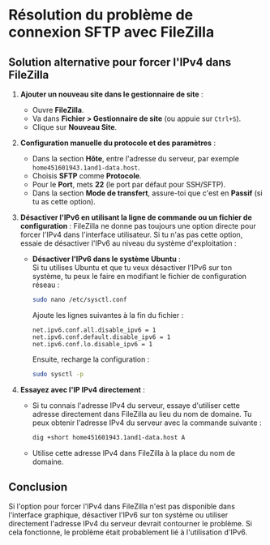 # Résolution du problème de connexion SFTP avec FileZilla

## Solution alternative pour forcer l'IPv4 dans FileZilla

1. **Ajouter un nouveau site dans le gestionnaire de site** :
   - Ouvre **FileZilla**.
   - Va dans **Fichier > Gestionnaire de site** (ou appuie sur `Ctrl+S`).
   - Clique sur **Nouveau Site**.

2. **Configuration manuelle du protocole et des paramètres** :
   - Dans la section **Hôte**, entre l'adresse du serveur, par exemple `home451601943.1and1-data.host`.
   - Choisis **SFTP** comme **Protocole**.
   - Pour le **Port**, mets **22** (le port par défaut pour SSH/SFTP).
   - Dans la section **Mode de transfert**, assure-toi que c'est en **Passif** (si tu as cette option).

3. **Désactiver l'IPv6 en utilisant la ligne de commande ou un fichier de configuration** :
   FileZilla ne donne pas toujours une option directe pour forcer l'IPv4 dans l'interface utilisateur. Si tu n'as pas cette option, essaie de désactiver l'IPv6 au niveau du système d'exploitation :

   - **Désactiver l'IPv6 dans le système Ubuntu** :  
     Si tu utilises Ubuntu et que tu veux désactiver l'IPv6 sur ton système, tu peux le faire en modifiant le fichier de configuration réseau :

     ```bash
     sudo nano /etc/sysctl.conf
     ```

     Ajoute les lignes suivantes à la fin du fichier :

     ```
     net.ipv6.conf.all.disable_ipv6 = 1
     net.ipv6.conf.default.disable_ipv6 = 1
     net.ipv6.conf.lo.disable_ipv6 = 1
     ```

     Ensuite, recharge la configuration :

     ```bash
     sudo sysctl -p
     ```

4. **Essayez avec l'IP IPv4 directement** :
   - Si tu connais l'adresse IPv4 du serveur, essaye d'utiliser cette adresse directement dans FileZilla au lieu du nom de domaine. Tu peux obtenir l'adresse IPv4 du serveur avec la commande suivante :

     ```bash
     dig +short home451601943.1and1-data.host A
     ```

   - Utilise cette adresse IPv4 dans FileZilla à la place du nom de domaine.

## Conclusion

Si l'option pour forcer l'IPv4 dans FileZilla n'est pas disponible dans l'interface graphique, désactiver l'IPv6 sur ton système ou utiliser directement l'adresse IPv4 du serveur devrait contourner le problème. Si cela fonctionne, le problème était probablement lié à l'utilisation d'IPv6.
